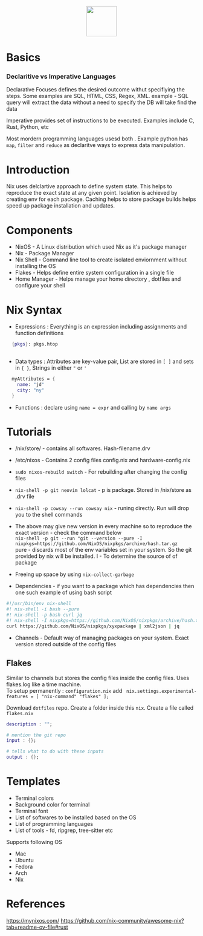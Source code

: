 
<p align="center">
  <img width=80px src="https://img.shields.io/badge/NIX-5277C3.svg?style=for-the-badge&logo=NixOS&logoColor=black">
</p>


# Basics

### Declaritive vs Imperative Languages
Declarative Focuses defines the desired outcome withut specifiying the steps. Some examples are SQL, HTML, CSS, Regex, XML.
example - SQL query will extract the data without a need to specify the DB will take find the data

Imperative provides set of instructions to be executed. Examples include C, Rust, Python, etc

Most mordern programming languages usesd both . Example python has `map`, `filter` and `reduce` as declaritve ways to express data manipulation.


# Introduction
Nix uses delclartive approach to define system state. This helps to reproduce the exact state at any given point.
Isolation is achieved by creating env for each package. Caching helps to store package builds helps speed up package installation and updates.

# Components
- NixOS - A Linux distribution which used Nix as it's package manager  
- Nix - Package Manager  
- Nix Shell - Command line tool to create isolated enviornment without installing the OS   
- Flakes - Helps define entire system configuration in a single file   
- Home Manager - Helps manage your home directory , dotfiles and configure your shell   

# Nix Syntax
- Expressions : Everything is an expression including assignments and function definitions
```nix
  {pkgs}: pkgs.htop
 
```
- Data types  : Attributes are key-value pair, List are stored in `[ ]` and sets in `{ }`, Strings in either `"` or `'`
```nix
  myAttributes = {
    name: "jd"
    city: "ny"
  }
```

- Functions   : declare using `name = expr` and calling by `name args` 



# Tutorials

- /nix/store/ - contains all softwares. Hash-filename.drv
- /etc/nixos - Contains 2 config files config.nix and hardware-config.nix
- `sudo nixos-rebuild switch` - For rebuilding after changing the config files 
- `nix-shell -p git neovim lolcat` - p is package. Stored in /nix/store as .drv file
- `nix-shell -p cowsay --run cowsay nix` - runing directly. Run will drop you to the shell commands

- The above may give new version in every machine so to reproduce the exact version - check the command below  
  `nix-shell -p git --run "git --version --pure -I nixpkgs=https://github.com/NixOS/nixpkgs/archive/hash.tar.gz`  
  pure - discards most of the env variables set in your system. So the git provided by nix will be installed.
  I - To determine the source of of package

- Freeing up space by using `nix-collect-garbage`
   
- Dependencies - if you want to a package which has dependencies then one such example of using bash script
```bash
#!/usr/bin/env nix-shell
#! nix-shell -i bash --pure
#! nix-shell -p bash curl jq
#! nix-shell -I nixpkgs=https://github.com/NixOS/nixpkgs/archive/hash.tar.gz
curl https://github.com/NixOS/nixpkgs/xyxpackage | xml2json | jq

```

- Channels - Default way of managing packages on your system. Exact version stored outside of the config files

## Flakes 
Similar to channels but stores the config files inside the config files. Uses flakes.log like a time machine.    
To setup permanently : `configuration.nix` add ` nix.settings.experimental-features = [ "nix-command" "flakes" ];`  

Download `dotfiles` repo. Create a folder inside this `nix`. Create a file called `flakes.nix`


```nix
description : "";

# mention the git repo
input : {};

# tells what to do with these inputs
output : {};

```



# Templates

- Terminal colors
- Background color for terminal
- Terminal font
- List of softwares to be installed based on the OS
- List of programming languages
- List of tools - fd, ripgrep, tree-sitter etc



Supports following OS
- Mac
- Ubuntu
- Fedora
- Arch
- Nix




# References
https://mynixos.com/
https://github.com/nix-community/awesome-nix?tab=readme-ov-file#rust

